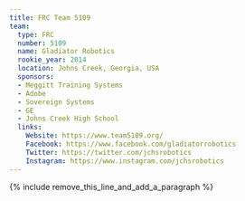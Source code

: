 ```yaml
---
title: FRC Team 5109
team:
  type: FRC
  number: 5109
  name: Gladiator Robotics
  rookie_year: 2014
  location: Johns Creek, Georgia, USA
  sponsors:
  - Meggitt Training Systems
  - Adobe
  - Sovereign Systems
  - GE
  - Johns Creek High School
  links:
    Website: https://www.team5109.org/
    Facebook: https://www.facebook.com/gladiatorrobotics
    Twitter: https://twitter.com/jchsrobotics
    Instagram: https://www.instagram.com/jchsrobotics
---
```


{% include remove_this_line_and_add_a_paragraph %}